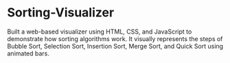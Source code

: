 # Sorting-Visualizer
Built a web-based visualizer using HTML, CSS, and JavaScript to demonstrate how sorting algorithms work. It visually represents the steps of Bubble Sort, Selection Sort, Insertion Sort, Merge Sort, and Quick Sort using animated bars.
